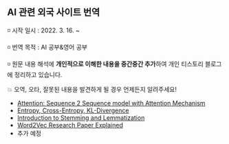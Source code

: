 ## AI 관련 외국 사이트 번역
   
◽ 시작 일시 : 2022. 3. 16. ~   
   
◽ 번역 목적 : AI 공부&영어 공부   
   
◽ 원문 내용 해석에 **개인적으로 이해한 내용을 중간중간 추가**하여 개인 티스토리 블로그에 정리하고 있습니다.   
    
💥 오역, 오타, 잘못된 내용을 발견하게 될 경우 언제든지 알려주세요!
   
   
- [Attention: Sequence 2 Sequence model with Attention Mechanism](https://nsbg.tistory.com/entry/Medium-%EB%B2%88%EC%97%AD-Attention-Sequence-2-Sequence-model-with-Attention-Mechanism)   
- [Entropy, Cross-Entropy, KL-Divergence](https://nsbg.tistory.com/entry/Medium-%EB%B2%88%EC%97%AD-Entropy-Cross-Entropy-KL-Divergence)   
- [Introduction to Stemming and Lemmatization](https://nsbg.tistory.com/entry/Medium-%EB%B2%88%EC%97%AD-Introduction-to-Stemming-and-Lemmatization)   
- [Word2Vec Research Paper Explained](https://nsbg.tistory.com/entry/%EB%B2%88%EC%97%AD-Word2Vec-Research-Paper-Explained)   
- 추가 예정